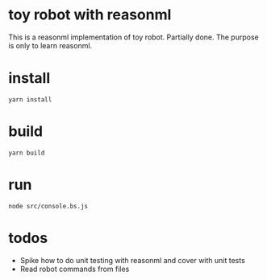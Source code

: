 # toy robot with reasonml

This is a reasonml implementation of toy robot. Partially done. The purpose is only to learn reasonml.

# install
```
yarn install
```

# build
```
yarn build
```

# run
```
node src/console.bs.js
```

# todos
- Spike how to do unit testing with reasonml and cover with unit tests
- Read robot commands from files
